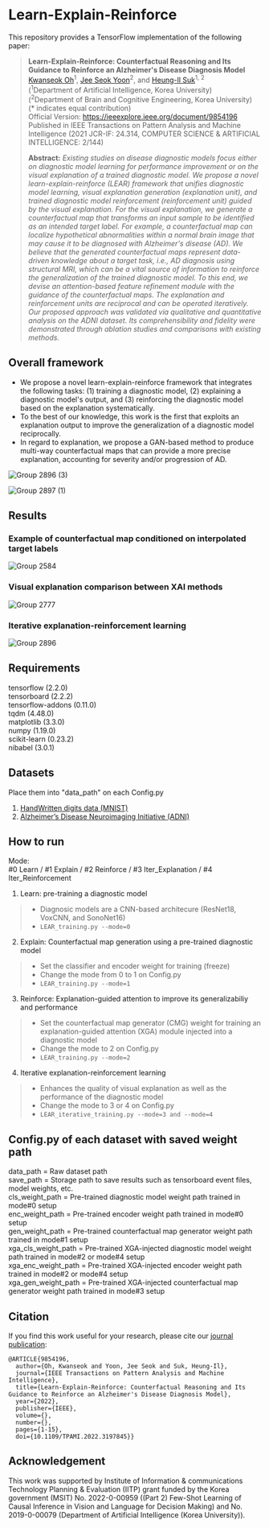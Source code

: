 # Learn-Explain-Reinforce
This repository provides a TensorFlow implementation of the following paper:
> **Learn-Explain-Reinforce: Counterfactual Reasoning and Its Guidance to Reinforce an Alzheimer's Disease Diagnosis Model**<br>
> [Kwanseok Oh](https://scholar.google.co.kr/citations?user=EMYHaHUAAAAJ&hl=ko)<sup>1</sup>, [Jee Seok Yoon](https://scholar.google.co.kr/citations?user=YjaJ5qQAAAAJ&hl=ko)<sup>2</sup>, and [Heung-Il Suk](https://scholar.google.co.kr/citations?user=dl_oZLwAAAAJ&hl=ko)<sup>1, 2</sup><br/>
> (<sup>1</sup>Department of Artificial Intelligence, Korea University) <br/>
> (<sup>2</sup>Department of Brain and Cognitive Engineering, Korea University) <br/>
> (* indicates equal contribution) <br/>
> Official Version: https://ieeexplore.ieee.org/document/9854196 <br/>
> Published in IEEE Transactions on Pattern Analysis and Machine Intelligence (2021 JCR-IF: 24.314, COMPUTER SCIENCE & ARTIFICIAL INTELLIGENCE: 2/144)
> 
> **Abstract:** *Existing studies on disease diagnostic models focus either on diagnostic model learning for performance improvement or on the visual explanation of a trained diagnostic model. We propose a novel learn-explain-reinforce (LEAR) framework that unifies diagnostic model learning, visual explanation generation (explanation unit), and trained diagnostic model reinforcement (reinforcement unit) guided by the visual explanation. For the visual explanation, we generate a counterfactual map that transforms an input sample to be identified as an intended target label. For example, a counterfactual map can localize hypothetical abnormalities within a normal brain image that may cause it to be diagnosed with Alzheimer's disease (AD). We believe that the generated counterfactual maps represent data-driven knowledge about a target task, i.e., AD diagnosis using structural MRI, which can be a vital source of information to reinforce the generalization of the trained diagnostic model. To this end, we devise an attention-based feature refinement module with the guidance of the counterfactual maps. The explanation and reinforcement units are reciprocal and can be operated iteratively. Our proposed approach was validated via qualitative and quantitative analysis on the ADNI dataset. Its comprehensibility and fidelity were demonstrated through ablation studies and comparisons with existing methods.*


## Overall framework
- We propose a novel learn-explain-reinforce framework that integrates the following tasks: (1) training a diagnostic model, (2) explaining a diagnostic model's output, and (3) reinforcing the diagnostic model based on the explanation systematically.
- To the best of our knowledge, this work is the first that exploits an explanation output to improve the generalization of a diagnostic model reciprocally.
- In regard to explanation, we propose a GAN-based method to produce multi-way counterfactual maps that can provide a more precise explanation, accounting for severity and/or progression of AD.

![Group 2896 (3)](https://user-images.githubusercontent.com/57162425/141603646-f714edb2-cc01-4b22-80df-056da791947c.png)

![Group 2897 (1)](https://user-images.githubusercontent.com/57162425/141603979-e9f58b9b-6424-4392-8158-1dbb2353b5d3.png)

## Results
###  Example of counterfactual map conditioned on interpolated target labels
![Group 2584](https://user-images.githubusercontent.com/57162425/141603337-4951d4d6-8237-4fc1-80dd-8c87f7dd9d18.png)
### Visual explanation comparison between XAI methods
![Group 2777](https://user-images.githubusercontent.com/57162425/141603345-abdf11e0-f7bf-4ecf-979e-f1604cd27c2c.jpg)

### Iterative explanation-reinforcement learning
![Group 2896](https://user-images.githubusercontent.com/57162425/141603346-ec6afc03-9aa7-4f73-815a-d79969fd0f09.png)


## Requirements
tensorflow (2.2.0)\
tensorboard (2.2.2)\
tensorflow-addons (0.11.0)\
tqdm (4.48.0)\
matplotlib (3.3.0)\
numpy (1.19.0)\
scikit-learn (0.23.2)\
nibabel (3.0.1)


## Datasets
Place them into "data_path" on each Config.py
1. [HandWritten digits data (MNIST)](http://yann.lecun.com/exdb/mnist/)
2. [Alzheimer’s Disease Neuroimaging Initiative (ADNI)](http://adni.loni.usc.edu/)


## How to run
Mode:\
#0 Learn / #1 Explain / #2 Reinforce / #3 Iter_Explanation / #4 Iter_Reinforcement

1. Learn: pre-training a diagnostic model
>- Diagnosic models are a CNN-based architecure (ResNet18, VoxCNN, and SonoNet16)
  >- `LEAR_training.py --mode=0`

2. Explain: Counterfactual map generation using a pre-trained diagnostic model
>- Set the classifier and encoder weight for training (freeze)
>- Change the mode from 0 to 1 on Config.py
  >- `LEAR_training.py --mode=1`

3. Reinforce: Explanation-guided attention to improve its generalizabiliy and performance
>- Set the counterfactual map generator (CMG) weight for training an explanation-guided attention (XGA) module injected into a diagnostic model
>- Change the mode to 2 on Config.py
  >- `LEAR_training.py --mode=2`

4. Iterative explanation-reinforcement learning
>- Enhances the quality of visual explanation as well as the performance of the diagnostic model
>- Change the mode to 3 or 4 on Config.py
  >- `LEAR_iterative_training.py --mode=3 and --mode=4`

## Config.py of each dataset with saved weight path
data_path = Raw dataset path\
save_path = Storage path to save results such as tensorboard event files, model weights, etc.\
cls_weight_path = Pre-trained diagnostic model weight path trained in mode#0 setup\
enc_weight_path = Pre-trained encoder weight path trained in mode#0 setup\
gen_weight_path = Pre-trained counterfactual map generator weight path trained in mode#1 setup\
xga_cls_weight_path = Pre-trained XGA-injected diagnostic model weight path trained in mode#2 or mode#4 setup\
xga_enc_weight_path = Pre-trained XGA-injected encoder weight path trained in mode#2 or mode#4 setup\
xga_gen_weight_path = Pre-trained XGA-injected counterfactual map generator weight path trained in mode#3 setup

## Citation
If you find this work useful for your research, please cite our [journal publication](https://ieeexplore.ieee.org/document/9854196):

```
@ARTICLE{9854196,
  author={Oh, Kwanseok and Yoon, Jee Seok and Suk, Heung-Il},
  journal={IEEE Transactions on Pattern Analysis and Machine Intelligence}, 
  title={Learn-Explain-Reinforce: Counterfactual Reasoning and Its Guidance to Reinforce an Alzheimer's Disease Diagnosis Model}, 
  year={2022},
  publisher={IEEE},
  volume={},
  number={},
  pages={1-15},
  doi={10.1109/TPAMI.2022.3197845}}
```

## Acknowledgement
This work was supported by Institute of Information \& communications Technology Planning & Evaluation (IITP) grant funded by the Korea government (MSIT) No. 2022-0-00959 ((Part 2) Few-Shot Learning of Causal Inference in Vision and Language for Decision Making) and No. 2019-0-00079 (Department of Artificial Intelligence (Korea University)).
